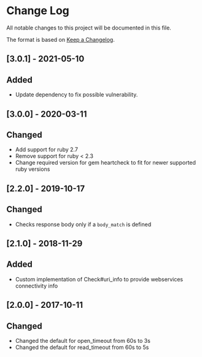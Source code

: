 # Change Log
All notable changes to this project will be documented in this file.

The format is based on [Keep a Changelog](http://keepachangelog.com/).

## [3.0.1] - 2021-05-10
## Added
- Update dependency to fix possible vulnerability.

## [3.0.0] - 2020-03-11
## Changed
- Add support for ruby 2.7
- Remove support for ruby < 2.3
- Change required version for gem heartcheck to fit for newer supported ruby versions

## [2.2.0] - 2019-10-17
## Changed
- Checks response body only if a `body_match` is defined

## [2.1.0] - 2018-11-29
## Added
- Custom implementation of Check#uri_info to provide webservices connectivity info

## [2.0.0] - 2017-10-11
## Changed
- Changed the default for open_timeout from 60s to 3s
- Changed the default for read_timeout from 60s to 5s

